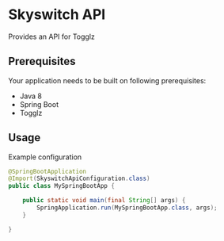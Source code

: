 # Skyswitch API

Provides an API for Togglz

## Prerequisites

Your application needs to be built on following prerequisites:

* Java 8
* Spring Boot
* Togglz

## Usage

Example configuration

```java
@SpringBootApplication
@Import(SkyswitchApiConfiguration.class)
public class MySpringBootApp {

	public static void main(final String[] args) {
		SpringApplication.run(MySpringBootApp.class, args);
	}

}

```